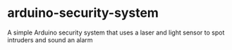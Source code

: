 # arduino-security-system
A simple Arduino security system that uses a laser and light sensor to spot intruders and sound an alarm
